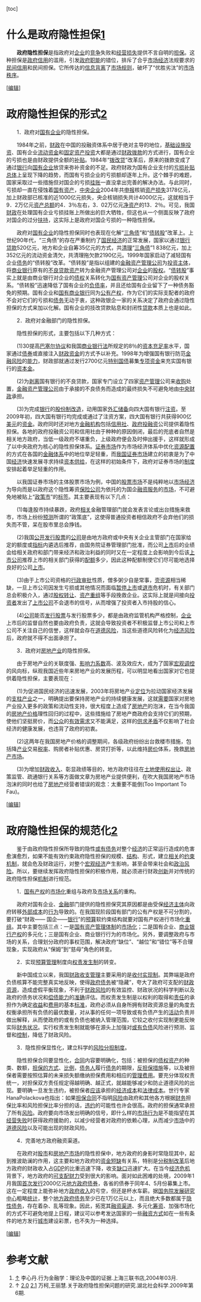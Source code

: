 [toc]



# 什么是政府隐性担保[1](https://wiki.mbalib.com/wiki/政府隐性担保#_note-0)

　　**政府隐性担保**是指政府对[企业](https://wiki.mbalib.com/wiki/企业)的[竞争](https://wiki.mbalib.com/wiki/竞争)失败和[经营损失](https://wiki.mbalib.com/wiki/经营损失)提供不言自明的[担保](https://wiki.mbalib.com/wiki/担保)。这种担保是[政府信用](https://wiki.mbalib.com/wiki/政府信用)的滥用，引发[政府职能](https://wiki.mbalib.com/wiki/政府职能)的错位，排斥了合乎[市场经济](https://wiki.mbalib.com/wiki/市场经济)法规要求的[民间信用](https://wiki.mbalib.com/wiki/民间信用)和民间担保。它所传达的[信息](https://wiki.mbalib.com/wiki/信息)[背离](https://wiki.mbalib.com/wiki/背离)了[市场规则](https://wiki.mbalib.com/wiki/市场规则)，破坏了“优胜劣汰”的[市场秩序](https://wiki.mbalib.com/wiki/市场秩序)。

[[编辑](https://wiki.mbalib.com/w/index.php?title=政府隐性担保&action=edit&section=2)]



# 政府隐性担保的形式[2](https://wiki.mbalib.com/wiki/政府隐性担保#_note-a)

　　1．政府对[国有企业](https://wiki.mbalib.com/wiki/国有企业)的隐性担保。

　　1984年之前，[财政](https://wiki.mbalib.com/wiki/财政)在中国的投融资体系中居于绝对主导的地位，[基础设施投资](https://wiki.mbalib.com/wiki/基础设施投资)、国有企业[流动资金](https://wiki.mbalib.com/wiki/流动资金)和[固定资产投资](https://wiki.mbalib.com/wiki/固定资产投资)大都是通过[财政拨款](https://wiki.mbalib.com/wiki/财政拨款)的方式进行，国有企业的亏损也是由财政提供全额的[补贴](https://wiki.mbalib.com/wiki/补贴)。1984年“[拨改贷](https://wiki.mbalib.com/wiki/拨改贷)”改革后，原来的拨款变成了通过[银行](https://wiki.mbalib.com/wiki/银行)向[国有企业](https://wiki.mbalib.com/wiki/国有企业)放贷来弥补资金的不足。政府财政为国有企业支付的[亏损补贴](https://wiki.mbalib.com/wiki/亏损补贴)[总体](https://wiki.mbalib.com/wiki/总体)上呈现下降的趋势，而国有亏损企业的亏损额却逐年上升。这个棘手的难题，国家采取过一些措施但对国企的亏损[挂账](https://wiki.mbalib.com/wiki/挂账)一直没拿出完善的解决办法。与此同时，亏损却一直在侵蚀着[国有资产](https://wiki.mbalib.com/wiki/国有资产)，[中央企业](https://wiki.mbalib.com/wiki/中央企业)2004年共[申报](https://wiki.mbalib.com/wiki/申报)核销[资产损失](https://wiki.mbalib.com/wiki/资产损失)3178亿元，加上财政部已核准的近1000亿元损失，央企核销损失共计4000亿元，这就相当于9．2万亿元[资产总额](https://wiki.mbalib.com/wiki/资产总额)的4．3％左右，3．02万亿元[净资产](https://wiki.mbalib.com/wiki/净资产)的13．2％。可见，我国[财政](https://wiki.mbalib.com/wiki/财政)在处理国有企业亏损挂账上所做出的巨大牺牲，但这也从一个侧面反映了政府对国企的过分[扶持](https://wiki.mbalib.com/wiki/扶持)，这实际上是政府对国企亏损的一种隐性担保。

　　政府对[国有企业](https://wiki.mbalib.com/wiki/国有企业)的隐性担保同时也表现在化解“[三角债](https://wiki.mbalib.com/wiki/三角债)”和“[债转股](https://wiki.mbalib.com/wiki/债转股)”改革上。上世纪90年代，“三角债”的存在严重制约了[国民经济](https://wiki.mbalib.com/wiki/国民经济)的正常发展，国家以通过[银行贷款](https://wiki.mbalib.com/wiki/银行贷款)520亿元，地方和企业自筹35亿元的方式，共[清理](https://wiki.mbalib.com/wiki/清理)“[三角债](https://wiki.mbalib.com/wiki/三角债)”1 838亿元，加上352亿元的流动资金清欠，共清理拖欠款2190亿元。1999年国家启动了减轻国有企业[债务](https://wiki.mbalib.com/wiki/债务)的“债转股”改革。“债转股”是指以组建的[金融资产管理公司](https://wiki.mbalib.com/wiki/金融资产管理公司)为[投资主体](https://wiki.mbalib.com/wiki/投资主体)，将[商业银行](https://wiki.mbalib.com/wiki/商业银行)原有的[不良贷款](https://wiki.mbalib.com/wiki/不良贷款)[资产](https://wiki.mbalib.com/wiki/资产)转为金融资产管理公司对[企业](https://wiki.mbalib.com/wiki/企业)的[股权](https://wiki.mbalib.com/wiki/股权)。“[债转股](https://wiki.mbalib.com/wiki/债转股)”事实上就是由商业银行对企业的[债权](https://wiki.mbalib.com/wiki/债权)关系转化为[国有资产管理](https://wiki.mbalib.com/wiki/国有资产管理)公司对企业的股权关系。“债转股”迅速降低了国有企业的[负债率](https://wiki.mbalib.com/wiki/负债率)，并且还给国有企业留下了一种债务豁免的预期。国有企业和[国有商业银行](https://wiki.mbalib.com/wiki/国有商业银行)同为[公有产权](https://wiki.mbalib.com/wiki/公有产权)，作为它们的实际支配者的政府不会对它们的亏损和[债务](https://wiki.mbalib.com/wiki/债务)无动于衷，这种政银企一家的关系决定了政府会通过隐性担保的方式来加以化解。国有企业的技改贷款贴息和封闭性[贷款](https://wiki.mbalib.com/wiki/贷款)本质上也是如此。

　　2．政府对金融部门的隐性担保。

　　隐性担保的形式，主要包括以下几种方式：

　　(1)30提高[巴塞尔协议](https://wiki.mbalib.com/wiki/巴塞尔协议)和我国[商业银行法](https://wiki.mbalib.com/wiki/商业银行法)所规定的8％的[资本充足率](https://wiki.mbalib.com/wiki/资本充足率)水平，国家通过[债券](https://wiki.mbalib.com/wiki/债券)或直接注入[财政资金](https://wiki.mbalib.com/wiki/财政资金)的方式予以补充。1998年为增强国有银行防范[金融风险](https://wiki.mbalib.com/wiki/金融风险)的[能力](https://wiki.mbalib.com/wiki/能力)，财政部就通过发行2700亿元[特别国债](https://wiki.mbalib.com/wiki/特别国债)募集[专项资金](https://wiki.mbalib.com/wiki/专项资金)来充实国有银行的[资本金](https://wiki.mbalib.com/wiki/资本金)。

　　(2)为[剥离](https://wiki.mbalib.com/wiki/剥离)国有银行的不良贷款，国家专门设立了四家[资产管理](https://wiki.mbalib.com/wiki/资产管理)公司来[收购](https://wiki.mbalib.com/wiki/收购)处置，[金融资产管理公司](https://wiki.mbalib.com/wiki/金融资产管理公司)由于承接的不良债务而造成的最终损失不可避免地由[中央财政](https://wiki.mbalib.com/wiki/中央财政)承担。

　　(3)为完成[银行](https://wiki.mbalib.com/wiki/银行)的[股份制改造](https://wiki.mbalib.com/wiki/股份制改造)，动用国家[外汇储备](https://wiki.mbalib.com/wiki/外汇储备)向四大国有银行[注资](https://wiki.mbalib.com/wiki/注资)。至2009年初，四大国有银行均完成或通过了注资方案，四大国有银行共获得900亿[美元](https://wiki.mbalib.com/wiki/美元)的[资金](https://wiki.mbalib.com/wiki/资金)。政府同时还对地方[金融机构](https://wiki.mbalib.com/wiki/金融机构)包括[信用社](https://wiki.mbalib.com/wiki/信用社)、[政府投融资](https://wiki.mbalib.com/wiki/政府投融资)公司提供着隐性担保。各地的政府投融资公司和信用社由于种种的原因倒闭，最后的兜底者自然是相关地方政府，当低一级政府不堪重负，上级政府便会及时伸出援手，这样就形成了以中央政府为核心的隐性担保体系。[证券市场](https://wiki.mbalib.com/wiki/证券市场)作为市场经济体系中优化[资源配置](https://wiki.mbalib.com/wiki/资源配置)的方式在各国的[金融体系](https://wiki.mbalib.com/wiki/金融体系)中的地位举足轻重，而[我国证券市场](https://wiki.mbalib.com/wiki/我国证券市场)建立的初衷是为了中国[经济](https://wiki.mbalib.com/wiki/经济)快速发展寻求持续[资本供给](https://wiki.mbalib.com/wiki/资本供给)，在这样的初始条件下，政府对证券市场的[制度](https://wiki.mbalib.com/wiki/制度)安排起着举足轻重的作用。

　　以我国证券市场的主体股票市场为例，中国的[股票市场](https://wiki.mbalib.com/wiki/股票市场)不是纯粹地以[市场经济](https://wiki.mbalib.com/wiki/市场经济)为导向而是以政府这个隐性筹资[保险公司](https://wiki.mbalib.com/wiki/保险公司)为依托的为国企[融资](https://wiki.mbalib.com/wiki/融资)[服务](https://wiki.mbalib.com/wiki/服务)的[市场](https://wiki.mbalib.com/wiki/市场)，不可避免地被贴上“[政策市](https://wiki.mbalib.com/wiki/政策市)”的[标签](https://wiki.mbalib.com/wiki/标签)。其主要表现有以下几点：

　　(1)每逢股市持续暴跌，政府[相关](https://wiki.mbalib.com/wiki/相关)金融管理部门就会发表言论或出台措施来救市，市场上纷纷[预测](https://wiki.mbalib.com/wiki/预测)所谓的“政策底”，这使得普通投资者相信政府不会弃他们的损失而不管，呆在股市里总会挣钱。

　　(2)我国[公开发行](https://wiki.mbalib.com/wiki/公开发行)[股票](https://wiki.mbalib.com/wiki/股票)的[公司](https://wiki.mbalib.com/wiki/公司)是由地方政府或中央有关企业主管部门在国家给定的额度或[指标](https://wiki.mbalib.com/wiki/指标)内遴选后推荐，由国务院证券管理部门批准，而公司[上市](https://wiki.mbalib.com/wiki/上市)后的业绩会给相关政府和部门带来经济和政治利益的同时又在一定程度上会影响到今后该[上市公司](https://wiki.mbalib.com/wiki/上市公司)推荐上市的相关部门获得的[配额](https://wiki.mbalib.com/wiki/配额)多少，因此这种配额制使它们尽可能地选择良好的公司[上市](https://wiki.mbalib.com/wiki/上市)。

　　(3)由于上市公司资格的[行政审批](https://wiki.mbalib.com/wiki/行政审批)性质，僧多粥少自是常事，[壳资源](https://wiki.mbalib.com/wiki/壳资源)相当稀缺，一旦上市公司因发生亏损或其他情况而面临[暂停上市](https://wiki.mbalib.com/wiki/暂停上市)或[退市](https://wiki.mbalib.com/wiki/退市)危机时，有关部门总会积极介入，通过[股权转让](https://wiki.mbalib.com/wiki/股权转让)、[资产重组](https://wiki.mbalib.com/wiki/资产重组)等手段挽救企业。这实际上就是间接向[投资者](https://wiki.mbalib.com/wiki/投资者)发出了[上市公司](https://wiki.mbalib.com/wiki/上市公司)不会退市的信号，从而增强了投资者入市持股的信心。

　　(4)[公司](https://wiki.mbalib.com/wiki/公司)能否[发行股票](https://wiki.mbalib.com/wiki/发行股票)与发行股票多少，都是由政府监管机构严格控制，[企业](https://wiki.mbalib.com/wiki/企业)上市后的监督自然也要由政府负责，这就会导致投资者不积极监督上市公司和上市公司不关注自己的信誉，这样就会存在[道德风险](https://wiki.mbalib.com/wiki/道德风险)，当这些道德风险转化为[经济风险](https://wiki.mbalib.com/wiki/经济风险)后，政府就不得不出面承担了。

　　3．政府对[房地产业](https://wiki.mbalib.com/wiki/房地产业)的隐性担保。

　　由于房地产业的关联度强、[影响力系数](https://wiki.mbalib.com/wiki/影响力系数)高、波及效应大，成为了国家[宏观调控](https://wiki.mbalib.com/wiki/宏观调控)的风向标，纵观我国近些年来房地产业的发展历程，可以明显地看出国家对它也提供着隐性担保，主要表现在：

　　(1)为促进国民经济的迅速发展，2003年将房地产业[定位](https://wiki.mbalib.com/wiki/定位)为拉动国家经济发展的[支柱产业](https://wiki.mbalib.com/wiki/支柱产业)之一，明确提出要保持房地产业的持续健康发展，这就[需要](https://wiki.mbalib.com/wiki/需要)国家对房地产业投入更多的政策和流动性支持，很大程度上造成了[房地产](https://wiki.mbalib.com/wiki/房地产)的泡沫，在当今我国的[房地产价格](https://wiki.mbalib.com/wiki/房地产价格)理性回归的过程中，这些措施给了房地产商政府会支持它们的预期，使他们坚挺房价，而[公众](https://wiki.mbalib.com/wiki/公众)的[有效需求](https://wiki.mbalib.com/wiki/有效需求)又不能满足，这样的[供求矛盾](https://wiki.mbalib.com/wiki/供求矛盾)不仅影响了社会经济的健康发展，也违背了政府的初衷。

　　(2)这两年在我国房地产价格的调整期间，各级政府纷纷出台救楼市措施，包括降[产业](https://wiki.mbalib.com/wiki/产业)交易[税率](https://wiki.mbalib.com/wiki/税率)、购房者补贴优惠、房贷打折等，以此维持[房价](https://wiki.mbalib.com/wiki/房价)体系，挽救[房地产市场](https://wiki.mbalib.com/wiki/房地产市场)。

　　(3)为增加[财政收入](https://wiki.mbalib.com/wiki/财政收入)、彰显政绩等目的，地方政府往往在[土地使用权出让](https://wiki.mbalib.com/wiki/土地使用权出让)、政策监管、疏通银行关系等方面做文章为房地产业提供便利，在吹大我国房地产市场泡沫的同时也给了[房地产](https://wiki.mbalib.com/wiki/房地产)经营者错误的观念：太重要不能倒(Too Important To Fau)。

[[编辑](https://wiki.mbalib.com/w/index.php?title=政府隐性担保&action=edit&section=3)]



# 政府隐性担保的规范化[2](https://wiki.mbalib.com/wiki/政府隐性担保#_note-a)

　　鉴于由政府隐性担保所导致的隐性[或有债务](https://wiki.mbalib.com/wiki/或有债务)对整个[经济](https://wiki.mbalib.com/wiki/经济)的正常运行造成的危害愈演愈烈，如果不能有效约束政府隐性担保的规模、[结构](https://wiki.mbalib.com/wiki/结构)、形式，建立[相关](https://wiki.mbalib.com/wiki/相关)的[约束机制](https://wiki.mbalib.com/wiki/约束机制)，就会危及财政运行，对整个[宏观经济](https://wiki.mbalib.com/wiki/宏观经济)产生影响，甚至会带来社会和[政治风险](https://wiki.mbalib.com/wiki/政治风险)。所以，要继续发挥政府隐性担保的积极作用，就必须进行财政[创新](https://wiki.mbalib.com/wiki/创新)并对传统的政府隐性担保[机制](https://wiki.mbalib.com/wiki/机制)进行规范。

　　1．[国有产权](https://wiki.mbalib.com/wiki/国有产权)的[市场化](https://wiki.mbalib.com/wiki/市场化)重组与政府及[市场关系](https://wiki.mbalib.com/wiki/市场关系)的重构。

　　政府对国有企业、[金融](https://wiki.mbalib.com/wiki/金融)部门提供的隐性担保究其原因都是由受保[经济主体](https://wiki.mbalib.com/wiki/经济主体)向政府转移[外部成本](https://wiki.mbalib.com/wiki/外部成本)的[行为](https://wiki.mbalib.com/wiki/行为)导致的。在我国现阶段国有部门的公有产权是不可分割的，要打破“财政—— 国企——[银行](https://wiki.mbalib.com/wiki/银行)”的[预算](https://wiki.mbalib.com/wiki/预算)软约束结构就要对国有产权进行市场化[重组](https://wiki.mbalib.com/wiki/重组)。其中主要包括三点：一是[国有资产管理体制](https://wiki.mbalib.com/wiki/国有资产管理体制)的[市场化](https://wiki.mbalib.com/wiki/市场化)；二是国有企业、[商业银行](https://wiki.mbalib.com/wiki/商业银行)[产权](https://wiki.mbalib.com/wiki/产权)的多元化；三是国有企业、商业银行行为的市场化。另外，要调整政府与市场的关系，合理划分政府的事权范围，解决政府“缺位”、“越位”和“错位”等不合理现象，实现政府从“保姆”到“慈母”角色的转变。

　　2．实现[预算管理](https://wiki.mbalib.com/wiki/预算管理)制度向[权责发生制](https://wiki.mbalib.com/wiki/权责发生制)的转变。

　　新中国成立以来，我国[财政收支](https://wiki.mbalib.com/wiki/财政收支)[管理](https://wiki.mbalib.com/wiki/管理)主要采用的是[收付实现制](https://wiki.mbalib.com/wiki/收付实现制)。其弊端是政府负债核算不能完整真实地反映，使得[政府债务](https://wiki.mbalib.com/wiki/政府债务)被“隐藏”，夸大了政府可支配的[财政](https://wiki.mbalib.com/wiki/财政)[资源](https://wiki.mbalib.com/wiki/资源)，造成虚假平衡现象，不利于[财政风险](https://wiki.mbalib.com/wiki/财政风险)的有效监控、财政状况的科学判断以及政府的债务状况和[偿债能力](https://wiki.mbalib.com/wiki/偿债能力)的[准确](https://wiki.mbalib.com/wiki/准确)评估。而权责发生制是以权利的取得和[责任](https://wiki.mbalib.com/wiki/责任)的承担作为确定[收益](https://wiki.mbalib.com/wiki/收益)和[费用](https://wiki.mbalib.com/wiki/费用)的基本[标准](https://wiki.mbalib.com/wiki/标准)，政府必须从自身所拥有财政资源总量的角度去权衡承担所有负债的最优数量，对从事的任何一项导致或有负债产生的[活动](https://wiki.mbalib.com/wiki/活动)负责并做出解释，从而使政府的或有负债也被纳入管理范围，它较之收付实现制更能反映实际[财务状况](https://wiki.mbalib.com/wiki/财务状况)。实行权责发生制就能够在源头上加强对[或有负债](https://wiki.mbalib.com/wiki/或有负债)风险进行预测、监督和[控制](https://wiki.mbalib.com/wiki/控制)，降低了财政风险。

　　3．隐性担保显性化，建立科学的[风险分担](https://wiki.mbalib.com/wiki/风险分担)[制度](https://wiki.mbalib.com/wiki/制度)。

　　隐性担保合同要显性化，[合同](https://wiki.mbalib.com/wiki/合同)内容要明确化，包括：被担保的[债权资产](https://wiki.mbalib.com/wiki/债权资产)的种类、数额，[担保的方式](https://wiki.mbalib.com/wiki/担保的方式)、[比例](https://wiki.mbalib.com/wiki/比例)，[债务人](https://wiki.mbalib.com/wiki/债务人)履行[债务](https://wiki.mbalib.com/wiki/债务)的期限，[反担保措施](https://wiki.mbalib.com/wiki/反担保措施)等，以及被担保者需要按照估算的未来损失额缴纳担保费用和相应的[管理费用](https://wiki.mbalib.com/wiki/管理费用)。要充分体现权责统一，对担保双方责任规定得越明确、越正式，就越能够减少和防止道德风险的出现。要明确一旦发生违约，被担保者[应该](https://wiki.mbalib.com/wiki/应该)承担的[经济成本](https://wiki.mbalib.com/wiki/经济成本)和[法律成本](https://wiki.mbalib.com/wiki/法律成本)。世行专家HanaPolackova也指出：如果[担保合同](https://wiki.mbalib.com/wiki/担保合同)不指明[风险](https://wiki.mbalib.com/wiki/风险)由政府和其他各方根据[财务](https://wiki.mbalib.com/wiki/财务)担保比率和风险担保比率分担的话，[违约](https://wiki.mbalib.com/wiki/违约)的可能性也许会很高。政府的担保通常承担了所有[风险](https://wiki.mbalib.com/wiki/风险)。政府要向市场发出明确的信号，即什么样的[市场行为](https://wiki.mbalib.com/wiki/市场行为)是不能指望在其[经营失败](https://wiki.mbalib.com/wiki/经营失败)时获得政府援助的，以减少经营者对政府的依赖心理，从而减少[市场](https://wiki.mbalib.com/wiki/市场)中的[道德风险](https://wiki.mbalib.com/wiki/道德风险)以及可能出现的财政风险。

　　4．完善地方政府融资渠道。

　　在政府对[股市](https://wiki.mbalib.com/wiki/股市)和[房地产市场](https://wiki.mbalib.com/wiki/房地产市场)的隐性担保中，地方政府的身影时常隐现其中，起到推波助澜的作用，这主要和地方政府的[资金短缺](https://wiki.mbalib.com/wiki/资金短缺)有关系，特别是[分税制改革](https://wiki.mbalib.com/wiki/分税制改革)后地方政府的财政收入占[GDP](https://wiki.mbalib.com/wiki/GDP)的比重迅速下降，收支[缺口](https://wiki.mbalib.com/wiki/缺口)迅速扩大。在当今[经济危机](https://wiki.mbalib.com/wiki/经济危机)背景下，地方政府的[可支配财力](https://wiki.mbalib.com/wiki/可支配财力)受到很大的影响。面对如此困难的处境，2009年1月我国[首次发行](https://wiki.mbalib.com/wiki/首次发行)2000亿元[地方政府债券](https://wiki.mbalib.com/wiki/地方政府债券)，各省的债券于同年4、5月份募集上市。这在一定程度上能弥补地方[政府收入](https://wiki.mbalib.com/wiki/政府收入)的亏空，但还是杯水车薪。据[国务院发展研究中心](https://wiki.mbalib.com/wiki/国务院发展研究中心)粗略[统计](https://wiki.mbalib.com/wiki/统计)，整个[地方政府债务](https://wiki.mbalib.com/wiki/地方政府债务)至少已在1万亿元以上，而且绝大多数都属于[隐性债务](https://wiki.mbalib.com/wiki/隐性债务)，存在着杂、乱等现象。因此，拓宽其[融资渠道](https://wiki.mbalib.com/wiki/融资渠道)、多元化[筹资](https://wiki.mbalib.com/wiki/筹资)、加强市场化的方式不可避免地提上日程，建议可以参考发达国家的一些[融资方式](https://wiki.mbalib.com/wiki/融资方式)如在一些有条件的地方发行[城市](https://wiki.mbalib.com/wiki/城市)建设彩票，也不失为一种选择。

[[编辑](https://wiki.mbalib.com/w/index.php?title=政府隐性担保&action=edit&section=4)]



# 参考文献

1. [↑](https://wiki.mbalib.com/wiki/政府隐性担保#_ref-0) 李心丹.行为金融学：理论及中国的证据.上海三联书店,2004年03月.
1. ↑ [2.0](https://wiki.mbalib.com/wiki/政府隐性担保#_ref-a_0) [2.1](https://wiki.mbalib.com/wiki/政府隐性担保#_ref-a_1) 万柯,王丽慧.关于政府隐性担保问题的研究.湖北社会科学.2009年第6期.